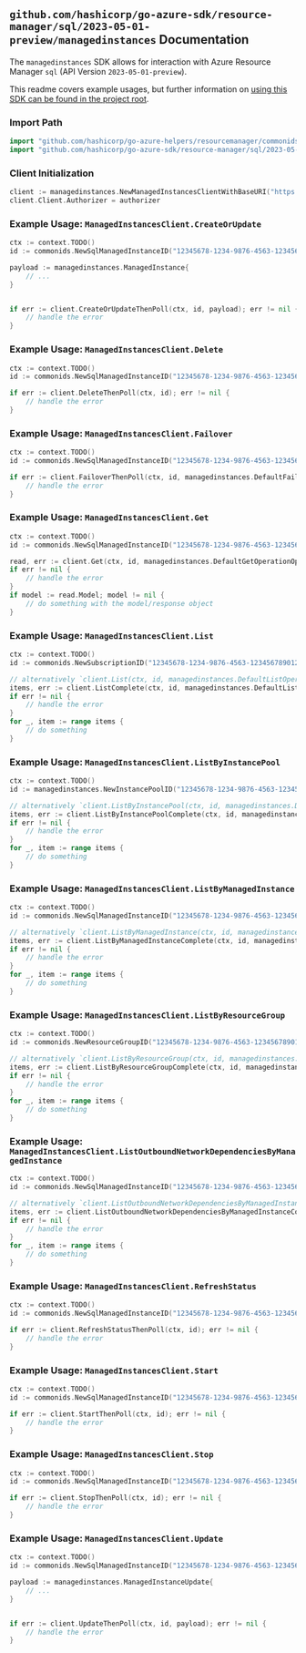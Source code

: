 
## `github.com/hashicorp/go-azure-sdk/resource-manager/sql/2023-05-01-preview/managedinstances` Documentation

The `managedinstances` SDK allows for interaction with Azure Resource Manager `sql` (API Version `2023-05-01-preview`).

This readme covers example usages, but further information on [using this SDK can be found in the project root](https://github.com/hashicorp/go-azure-sdk/tree/main/docs).

### Import Path

```go
import "github.com/hashicorp/go-azure-helpers/resourcemanager/commonids"
import "github.com/hashicorp/go-azure-sdk/resource-manager/sql/2023-05-01-preview/managedinstances"
```


### Client Initialization

```go
client := managedinstances.NewManagedInstancesClientWithBaseURI("https://management.azure.com")
client.Client.Authorizer = authorizer
```


### Example Usage: `ManagedInstancesClient.CreateOrUpdate`

```go
ctx := context.TODO()
id := commonids.NewSqlManagedInstanceID("12345678-1234-9876-4563-123456789012", "example-resource-group", "managedInstanceValue")

payload := managedinstances.ManagedInstance{
	// ...
}


if err := client.CreateOrUpdateThenPoll(ctx, id, payload); err != nil {
	// handle the error
}
```


### Example Usage: `ManagedInstancesClient.Delete`

```go
ctx := context.TODO()
id := commonids.NewSqlManagedInstanceID("12345678-1234-9876-4563-123456789012", "example-resource-group", "managedInstanceValue")

if err := client.DeleteThenPoll(ctx, id); err != nil {
	// handle the error
}
```


### Example Usage: `ManagedInstancesClient.Failover`

```go
ctx := context.TODO()
id := commonids.NewSqlManagedInstanceID("12345678-1234-9876-4563-123456789012", "example-resource-group", "managedInstanceValue")

if err := client.FailoverThenPoll(ctx, id, managedinstances.DefaultFailoverOperationOptions()); err != nil {
	// handle the error
}
```


### Example Usage: `ManagedInstancesClient.Get`

```go
ctx := context.TODO()
id := commonids.NewSqlManagedInstanceID("12345678-1234-9876-4563-123456789012", "example-resource-group", "managedInstanceValue")

read, err := client.Get(ctx, id, managedinstances.DefaultGetOperationOptions())
if err != nil {
	// handle the error
}
if model := read.Model; model != nil {
	// do something with the model/response object
}
```


### Example Usage: `ManagedInstancesClient.List`

```go
ctx := context.TODO()
id := commonids.NewSubscriptionID("12345678-1234-9876-4563-123456789012")

// alternatively `client.List(ctx, id, managedinstances.DefaultListOperationOptions())` can be used to do batched pagination
items, err := client.ListComplete(ctx, id, managedinstances.DefaultListOperationOptions())
if err != nil {
	// handle the error
}
for _, item := range items {
	// do something
}
```


### Example Usage: `ManagedInstancesClient.ListByInstancePool`

```go
ctx := context.TODO()
id := managedinstances.NewInstancePoolID("12345678-1234-9876-4563-123456789012", "example-resource-group", "instancePoolValue")

// alternatively `client.ListByInstancePool(ctx, id, managedinstances.DefaultListByInstancePoolOperationOptions())` can be used to do batched pagination
items, err := client.ListByInstancePoolComplete(ctx, id, managedinstances.DefaultListByInstancePoolOperationOptions())
if err != nil {
	// handle the error
}
for _, item := range items {
	// do something
}
```


### Example Usage: `ManagedInstancesClient.ListByManagedInstance`

```go
ctx := context.TODO()
id := commonids.NewSqlManagedInstanceID("12345678-1234-9876-4563-123456789012", "example-resource-group", "managedInstanceValue")

// alternatively `client.ListByManagedInstance(ctx, id, managedinstances.DefaultListByManagedInstanceOperationOptions())` can be used to do batched pagination
items, err := client.ListByManagedInstanceComplete(ctx, id, managedinstances.DefaultListByManagedInstanceOperationOptions())
if err != nil {
	// handle the error
}
for _, item := range items {
	// do something
}
```


### Example Usage: `ManagedInstancesClient.ListByResourceGroup`

```go
ctx := context.TODO()
id := commonids.NewResourceGroupID("12345678-1234-9876-4563-123456789012", "example-resource-group")

// alternatively `client.ListByResourceGroup(ctx, id, managedinstances.DefaultListByResourceGroupOperationOptions())` can be used to do batched pagination
items, err := client.ListByResourceGroupComplete(ctx, id, managedinstances.DefaultListByResourceGroupOperationOptions())
if err != nil {
	// handle the error
}
for _, item := range items {
	// do something
}
```


### Example Usage: `ManagedInstancesClient.ListOutboundNetworkDependenciesByManagedInstance`

```go
ctx := context.TODO()
id := commonids.NewSqlManagedInstanceID("12345678-1234-9876-4563-123456789012", "example-resource-group", "managedInstanceValue")

// alternatively `client.ListOutboundNetworkDependenciesByManagedInstance(ctx, id)` can be used to do batched pagination
items, err := client.ListOutboundNetworkDependenciesByManagedInstanceComplete(ctx, id)
if err != nil {
	// handle the error
}
for _, item := range items {
	// do something
}
```


### Example Usage: `ManagedInstancesClient.RefreshStatus`

```go
ctx := context.TODO()
id := commonids.NewSqlManagedInstanceID("12345678-1234-9876-4563-123456789012", "example-resource-group", "managedInstanceValue")

if err := client.RefreshStatusThenPoll(ctx, id); err != nil {
	// handle the error
}
```


### Example Usage: `ManagedInstancesClient.Start`

```go
ctx := context.TODO()
id := commonids.NewSqlManagedInstanceID("12345678-1234-9876-4563-123456789012", "example-resource-group", "managedInstanceValue")

if err := client.StartThenPoll(ctx, id); err != nil {
	// handle the error
}
```


### Example Usage: `ManagedInstancesClient.Stop`

```go
ctx := context.TODO()
id := commonids.NewSqlManagedInstanceID("12345678-1234-9876-4563-123456789012", "example-resource-group", "managedInstanceValue")

if err := client.StopThenPoll(ctx, id); err != nil {
	// handle the error
}
```


### Example Usage: `ManagedInstancesClient.Update`

```go
ctx := context.TODO()
id := commonids.NewSqlManagedInstanceID("12345678-1234-9876-4563-123456789012", "example-resource-group", "managedInstanceValue")

payload := managedinstances.ManagedInstanceUpdate{
	// ...
}


if err := client.UpdateThenPoll(ctx, id, payload); err != nil {
	// handle the error
}
```
